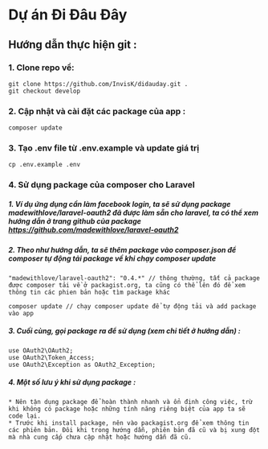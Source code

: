 # Dự án Đi Đâu Đây

## Hướng dẫn thực hiện git :

### 1. Clone repo  về:
```
git clone https://github.com/InvisK/didauday.git .
git checkout develop
```

### 2. Cập nhật và cài đặt các package của app :
```
composer update
```
### 3. Tạo .env file từ .env.example và update giá trị
```
cp .env.example .env
```
### 4. Sử dụng package của composer cho Laravel
##### 1. Ví dụ ứng dụng cần làm facebook login, ta sẽ sử dụng package madewithlove/laravel-oauth2 đã được làm sẵn cho laravel, ta có thể xem hướng dẫn ở trang github của package https://github.com/madewithlove/laravel-oauth2
##### 2. Theo như hướng dẫn, ta sẽ thêm package vào composer.json để composer tự động tải package về khi chạy composer update
```
"madewithlove/laravel-oauth2": "0.4.*" // thông thường, tất cả package được composer tải về ở packagist.org, ta cũng có thể lên đó để xem thông tin các phien bản hoặc tìm package khác

composer update // chạy composer update để tự động tải và add package vào app
```
##### 3. Cuối cùng, gọi package ra để sử dụng (xem chi tiết ở hướng dẫn) :
```
use OAuth2\OAuth2;
use OAuth2\Token_Access;
use OAuth2\Exception as OAuth2_Exception;

```
##### 4. Một số lưu ý khi sử dụng package :
```
* Nên tận dụng package để hoàn thành nhanh và ổn định công việc, trừ khi không có package hoặc những tính năng riêng biệt của app ta sẽ code lại.
* Trước khi install package, nên vào packagist.org để xem thông tin các phiên bản. Đôi khi trong hướng dẫn, phiên bản đã cũ và bị xung đột mà nhà cung cấp chưa cập nhật hoặc hướng dẫn đã cũ.

```
